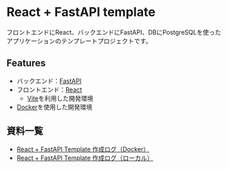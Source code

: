 # React + FastAPI template
フロントエンドにReact、バックエンドにFastAPI、DBにPostgreSQLを使ったアプリケーションのテンプレートプロジェクトです。

## Features
- バックエンド：[FastAPI](https://fastapi.tiangolo.com/ja/)
- フロントエンド：[React](https://react.dev/)
  - [Vite](https://ja.vitejs.dev/)を利用した開発環境
- [Docker](https://www.docker.com/)を使用した開発環境

## 資料一覧
- [React + FastAPI Template 作成ログ（Docker）](./docs/create_log_docker.md)
- [React + FastAPI Template 作成ログ（ローカル）](./docs/create_log_local.md)
